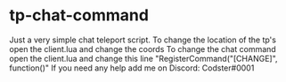 # tp-chat-command
Just a very simple chat teleport script. 
To change the location of the tp's open the client.lua and change the coords
To change the chat command open the client.lua and change this line "RegisterCommand("[CHANGE]", function()"
If you need any help add me on Discord: Codster#0001
